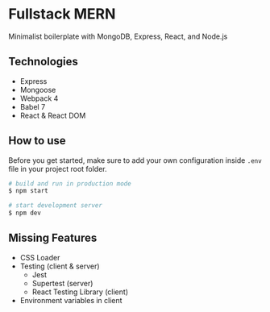 # Fullstack MERN

Minimalist boilerplate with MongoDB, Express, React, and Node.js

## Technologies

- Express
- Mongoose
- Webpack 4
- Babel 7
- React & React DOM

## How to use

Before you get started, make sure to add your own configuration inside `.env` file in your project root folder.

```sh
# build and run in production mode
$ npm start

# start development server
$ npm dev
```

## Missing Features

- CSS Loader
- Testing (client & server)
  - Jest
  - Supertest (server)
  - React Testing Library (client)
- Environment variables in client
